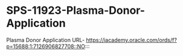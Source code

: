 # SPS-11923-Plasma-Donor-Application
Plasma Donor Application
URL- https://iacademy.oracle.com/ords/f?p=15688:1:7126906827708::NO:::
